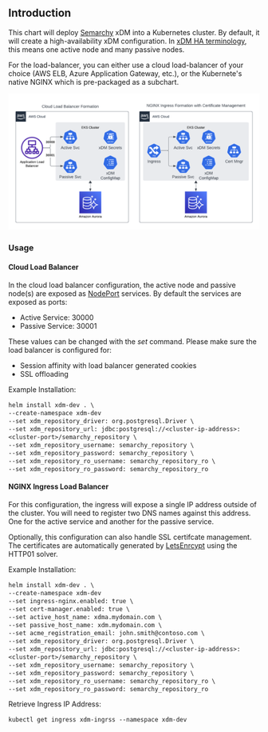 ## Introduction
This chart will deploy [Semarchy](https://semarchy.com) xDM into a Kubernetes cluster. By default, it will create a high-availability xDM configuration. In [xDM HA terminology](https://www.semarchy.com/doc/semarchy-xdm/xdm/5.3/Install/high-availability.html), this means one active node and many passive nodes.

For the load-balancer, you can either use a cloud load-balancer of your choice (AWS ELB, Azure Application Gateway, etc.), or the Kubernete's native NGINX which is pre-packaged as a subchart. 

![](images/load_balancer_comparison.png)

### Usage
#### Cloud Load Balancer
In the cloud load balancer configuration, the active node and passive node(s) are exposed as [NodePort](https://kubernetes.io/docs/concepts/services-networking/service/#type-nodeport) services. By default the services are exposed as ports:
- Active Service: 30000
- Passive Service: 30001

These values can be changed with the _set_ command. Please make sure the load balancer is configured for:
- Session affinity with load balancer generated cookies
- SSL offloading
  

Example Installation:
```
helm install xdm-dev . \
--create-namespace xdm-dev
--set xdm_repository_driver: org.postgresql.Driver \
--set xdm_repository_url: jdbc:postgresql://<cluster-ip-address>:<cluster-port>/semarchy_repository \
--set xdm_repository_username: semarchy_repository \
--set xdm_repository_password: semarchy_repository \
--set xdm_repository_ro_username: semarchy_repository_ro \
--set xdm_repository_ro_password: semarchy_repository_ro
```

#### NGINX Ingress Load Balancer
For this configuration, the ingress will expose a single IP address outside of the cluster. You will need to register two DNS names against this address. One for the active service and another for the passive service.  

Optionally, this configuration can also handle SSL certifcate management. The certificates are automatically generated by [LetsEnrcypt](https://letsencrypt.org/) using the HTTP01 solver.

Example Installation:
```
helm install xdm-dev . \
--create-namespace xdm-dev
--set ingress-nginx.enabled: true \
--set cert-manager.enabled: true \
--set active_host_name: xdma.mydomain.com \
--set passive_host_name: xdm.mydomain.com \
--set acme_registration_email: john.smith@contoso.com \
--set xdm_repository_driver: org.postgresql.Driver \
--set xdm_repository_url: jdbc:postgresql://<cluster-ip-address>:<cluster-port>/semarchy_repository \
--set xdm_repository_username: semarchy_repository \
--set xdm_repository_password: semarchy_repository \
--set xdm_repository_ro_username: semarchy_repository_ro \
--set xdm_repository_ro_password: semarchy_repository_ro
```

Retrieve Ingress IP Address:
```
kubectl get ingress xdm-ingrss --namespace xdm-dev
```